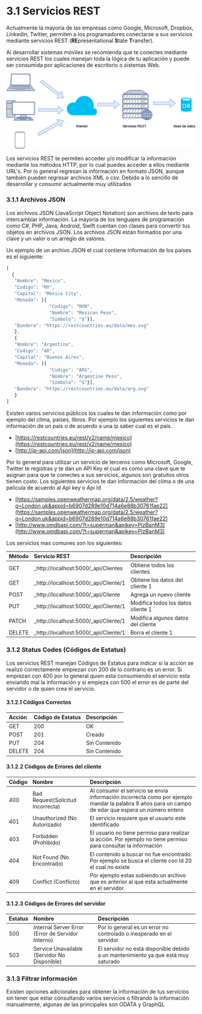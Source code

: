 # 3.1 Servicios REST

Actualmente la mayoría de las empresas como Google, Microsoft, Dropbox, Linkedin, Twitter, permiten a los programadores conectarse a sus servicios mediante servicios REST \(**RE**presentational **S**tate **T**ransfer\).

Al desarrollar sistemas móviles se recomienda que te conectes mediante servicios REST los cuales manejan toda la lógica de tu aplicación y puede ser consumida por aplicaciones de escritorio o sistemas Web.

![Figura 3.1 Funcionamiento de servicios rest](../../.gitbook/assets/image%20%28116%29.png)

Los servicios REST te permiten acceder y/o modificar la información mediante los métodos HTTP, por lo cual puedes acceder a ellos mediante URL's. Por lo general regresan la información en formato JSON, aunque también pueden regresar archivos XML o csv. Debido a lo sencillo de desarrollar y consumir actualmente muy utilizados

### 3.1.1 Archivos JSON

Los archivos JSON \(JavaScript Object Notation\) son archivos de texto para intercambiar información. La mayoría de los lenguajes de programación como C\#, PHP, Java, Android, Swift cuentan con clases para convertir tus objetos en archivos JSON. Los archivos JSON están formados por una clave y un valor o un arreglo de valores. 

Un ejemplo de un archivo JSON el cual contiene información de los países es el siguiente:

```javascript
[
  { 
   "Nombre": "Mexico",
   "Codigo": "MX",
   "Capital": "Mexico City",
   "Moneda": [{
                "Codigo": "MXN",
                "Nombre": "Mexican Peso",
                "Simbolo": "$"}],
   "Bandera": "https://restcountries.eu/data/mex.svg" 
   },
   { 
   "Nombre": "Argentina",
   "Codigo": "AR",
   "Capital": "Buenos Aires",
   "Moneda": [{
                "Codigo": "ARS",
                "Nombre": "Argentine Peso",
                "Simbolo": "$"}],
   "Bandera": "https://restcountries.eu/data/arg.svg" 
   }
]
```

Existen varios servicios públicos los cuales te dan información como por ejemplo del clima, países, libros. Por ejemplo los siguientes servicios te dan información de un país o de acuerdo a una ip saber cual es el país.

*  [https://restcountries.eu/rest/v2/name/mexico](https://restcountries.eu/rest/v2/name/mexico)   
*  [http://ip-api.com/json](http://ip-api.com/json)

Por lo general para utilizar un servicio de terceros como Microsoft, Google, Twitter te registras y te dan un API Key el cual es como una clave que te asignan para que te conectes a sus servicios, algunos son gratuitos otros tienen costo. Los siguientes servicios te dan información del clima o de una película de acuerdo al Api key o Api Id

*  [https://samples.openweathermap.org/data/2.5/weather?q=London,uk&appid=b6907d289e10d714a6e88b30761fae22](https://samples.openweathermap.org/data/2.5/weather?q=London,uk&appid=b6907d289e10d714a6e88b30761fae22)   
* [http://www.omdbapi.com/?t=superman&apikey=PlzBanM3](http://www.omdbapi.com/?t=superman&apikey=PlzBanM3)

Los servicios mas comunes son los siguientes:

| Método | Servicio REST | Descripción |
| :--- | :--- | :--- |
| GET |  _http://localhost:5000/_api/Clientes | Obtiene todos los clientes |
| GET |  _http://localhost:5000/_api/Cliente/1 | Obtiene los datos del cliente 1 |
| POST | _http://localhost:5000/_api/Cliente | Agrega un nuevo cliente  |
| PUT | _http://localhost:5000/_api/Cliente/1 | Modifica todos los datos cliente 1 |
| PATCH | _http://localhost:5000/_api/Cliente/1 | Modifica algunos datos del cliente |
| DELETE | _http://localhost:5000/_api/Cliente/1 | Borra el cliente 1 |

### **3.1.2 Status Codes \(Códigos de Estatus\)**

Los servicios REST manejan Códigos de Estatus para indicar si la acción se realizó correctamente empiezan con 200 de lo contrario es un error. Si empiezan con 400 por lo general quien esta consumiendo el servicio esta enviando mal la información y si empieza con 500 el error es de parte del servidor o de quien crea el servicio.

#### **3.1.2.1 Códigos Correctos**

| Acción | Código de Estatus | Descripción |
| :--- | :--- | :--- |
| GET | 200 | OK |
| POST | 201 | Creado |
| PUT | 204 | Sin Contenido |
| DELETE | 204 | Sin Contenido |

#### **3.1.2.2 Códigos de Errores del cliente**

| Código | Nombre | Descripción |
| :--- | :--- | :--- |
| 400 | Bad Request\(Solicitud Incorrecta\) | Al consumir el servicio se envía información incorrecta como por ejemplo mandar la palabra 9 años para un campo de edar que espera un número entero |
| 401 | Unauthorized \(No Autorizado\) | El servicio requiere que el usuario este identificado  |
| 403 | Forbidden \(Prohibido\) | El usuario no tiene permiso para realizar la acción. Por ejemplo no tiene permiso para consultar la información |
| 404 | Not Found \(No Encontrado\) | El contenido a buscar no fue encontrado. Por ejemplo se busca el cliente con Id 20 el cual no existe |
| 409 | Conflict \(Conflicto\) | Por ejemplo estas subiendo un archivo que es anterior al que esta actualmente en el servidor. |

#### **3.1.2.3 Códigos de Errores del servidor**

| Estatus | Nombre | Descripción |
| :--- | :--- | :--- |
| 500 | Internal Server Error \(Error de Servidor Interno\) | Por lo general es un error no controlado o inesperado en el servidor |
| 503 | Service Unavailable \(Servidor No Disponible\) | El servidor no está disponible debido a un mantenimiento ya que está muy saturado |

### **3.1.3 Filtrar información** 

Existen opciones adicionales para obtener la información de tus servicios sin tener que estar consultando varios servicios o filtrando la información manualmente, algunas de las principales son ODATA y GraphQL



